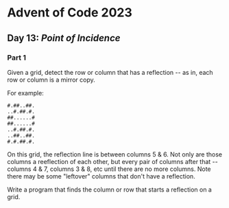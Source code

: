 # Advent of Code 2023
## Day 13: *Point of Incidence*

### Part 1

Given a grid, detect the row or column that has a reflection -- as in, each row or column is a mirror copy.

For example:
```
#.##..##.
..#.##.#.
##......#
##......#
..#.##.#.
..##..##.
#.#.##.#.
```

On this grid, the reflection line is between columns 5 & 6. Not only are those columns a reeflection of each other, but every pair of columns after that -- columns 4 & 7, columns 3 & 8, etc until there are no more columns. Note there may be some "leftover" columns that don't have a reflection.

Write a program that finds the column or row that starts a reflection on a grid.